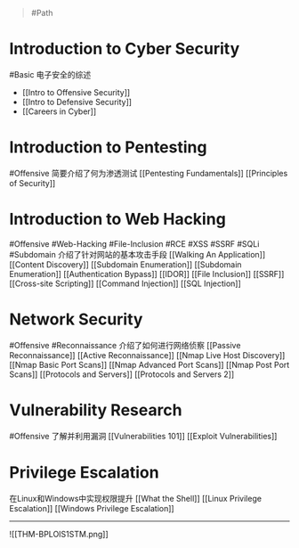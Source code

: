 > #Path 

# Introduction to Cyber Security
#Basic 
电子安全的综述
- [[Intro to Offensive Security]]
- [[Intro to Defensive Security]]
- [[Careers in Cyber]]

# Introduction to Pentesting
#Offensive 
简要介绍了何为渗透测试
[[Pentesting Fundamentals]]
[[Principles of Security]]

# Introduction to Web Hacking
#Offensive #Web-Hacking #File-Inclusion #RCE #XSS #SSRF #SQLi #Subdomain 
介绍了针对网站的基本攻击手段
[[Walking An Application]]
[[Content Discovery]]
[[Subdomain Enumeration]]
[[Subdomain Enumeration]]
[[Authentication Bypass]]
[[IDOR]]
[[File Inclusion]]
[[SSRF]]
[[Cross-site Scripting]]
[[Command Injection]]
[[SQL Injection]]

# Network Security
#Offensive #Reconnaissance 
介绍了如何进行网络侦察
[[Passive Reconnaissance]]
[[Active Reconnaissance]]
[[Nmap Live Host Discovery]]
[[Nmap Basic Port Scans]]
[[Nmap Advanced Port Scans]]
[[Nmap Post Port Scans]]
[[Protocols and Servers]]
[[Protocols and Servers 2]]

# Vulnerability Research
#Offensive 
了解并利用漏洞
[[Vulnerabilities 101]]
[[Exploit Vulnerabilities]]

# Privilege Escalation
在Linux和Windows中实现权限提升
[[What the Shell]]
[[Linux Privilege Escalation]]
[[Windows Privilege Escalation]]

---
![[THM-BPLOIS1STM.png]]